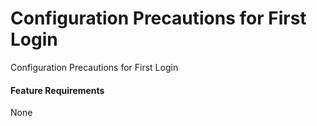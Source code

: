 Configuration Precautions for First Login
=========================================

Configuration Precautions for First Login

#### Feature Requirements

None